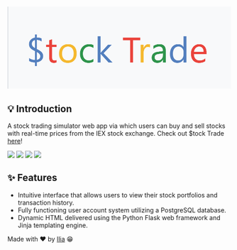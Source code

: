
<img src="demo/Logo.png" alt="$tock Trade" style="text-align: center" />
<!--# Stock-Trade-->


## 💡 Introduction
A stock trading simulator web app via which users can buy and sell stocks with real-time prices from the IEX stock exchange. Check out $tock Trade [here](https://ilia-stock-trade.herokuapp.com/)!

<img src="https://img.shields.io/badge/-Python-blue" /> <img src="https://img.shields.io/badge/-Flask-green" /> <img src="https://img.shields.io/badge/-PostgreSQL-red" /> <img src="https://img.shields.io/badge/-AWS-orange" />
<!--[Python](https://img.shields.io/badge/-Python-yellow) [Flask](https://img.shields.io/badge/-Flask-green) [PostgreSQL](https://img.shields.io/badge/-PostgreSQL-orange)-->

## ✨ Features
- Intuitive interface that allows users to view their stock portfolios and transaction history.
- Fully functioning user account system utilizing a PostgreSQL database.
- Dynamic HTML delivered using the Python Flask web framework and Jinja templating engine.


Made with ❤ by [Ilia](https://github.com/Iliaromanov) 😁
<!--https://ilia-stock-trade.herokuapp.com/-->
